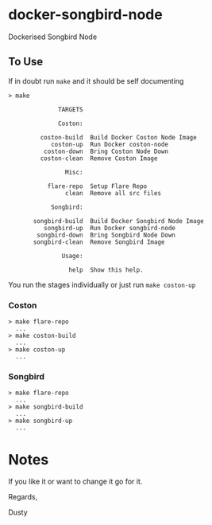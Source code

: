 # docker-songbird-node

Dockerised Songbird Node

## To Use

If in doubt run `make` and it should be self documenting

    > make

                  TARGETS

                  Coston:

             coston-build  Build Docker Coston Node Image
                coston-up  Run Docker coston-node
              coston-down  Bring Coston Node Down
             coston-clean  Remove Coston Image

                    Misc:

               flare-repo  Setup Flare Repo
                    clean  Remove all src files

                Songbird:

           songbird-build  Build Docker Songbird Node Image
              songbird-up  Run Docker songbird-node
            songbird-down  Bring Songbird Node Down
           songbird-clean  Remove Songbird Image

                   Usage:

                     help  Show this help.


You run the stages individually or just run `make coston-up`

### Coston

    > make flare-repo
      ...    
    > make coston-build
      ...
    > make coston-up
      ...

### Songbird

    > make flare-repo
      ...    
    > make songbird-build
      ...
    > make songbird-up
      ...

# Notes

If you like it or want to change it go for it.

Regards,

Dusty